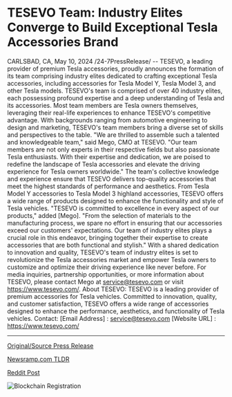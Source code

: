 # TESEVO Team: Industry Elites Converge to Build Exceptional Tesla Accessories Brand

CARLSBAD, CA, May 10, 2024 /24-7PressRelease/ -- TESEVO, a leading provider of premium Tesla accessories, proudly announces the formation of its team comprising industry elites dedicated to crafting exceptional Tesla accessories, including accessories for Tesla Model Y, Tesla Model 3, and other Tesla models.  TESEVO's team is comprised of over 40 industry elites, each possessing profound expertise and a deep understanding of Tesla and its accessories. Most team members are Tesla owners themselves, leveraging their real-life experiences to enhance TESEVO's competitive advantage. With backgrounds ranging from automotive engineering to design and marketing, TESEVO's team members bring a diverse set of skills and perspectives to the table.  "We are thrilled to assemble such a talented and knowledgeable team," said Mego, CMO at TESEVO. "Our team members are not only experts in their respective fields but also passionate Tesla enthusiasts. With their expertise and dedication, we are poised to redefine the landscape of Tesla accessories and elevate the driving experience for Tesla owners worldwide."  The team's collective knowledge and experience ensure that TESEVO delivers top-quality accessories that meet the highest standards of performance and aesthetics. From Tesla Model Y accessories to Tesla Model 3 highland accessories, TESEVO offers a wide range of products designed to enhance the functionality and style of Tesla vehicles.  "TESEVO is committed to excellence in every aspect of our products," added [Mego]. "From the selection of materials to the manufacturing process, we spare no effort in ensuring that our accessories exceed our customers' expectations. Our team of industry elites plays a crucial role in this endeavor, bringing together their expertise to create accessories that are both functional and stylish."  With a shared dedication to innovation and quality, TESEVO's team of industry elites is set to revolutionize the Tesla accessories market and empower Tesla owners to customize and optimize their driving experience like never before.  For media inquiries, partnership opportunities, or more information about TESEVO, please contact Mego at service@tesevo.com or visit https://www.tesevo.com/.  About TESEVO: TESEVO is a leading provider of premium accessories for Tesla vehicles. Committed to innovation, quality, and customer satisfaction, TESEVO offers a wide range of accessories designed to enhance the performance, aesthetics, and functionality of Tesla vehicles.  Contact: [Email Address] : service@tesevo.com [Website URL] : https://www.tesevo.com/ 

---

[Original/Source Press Release](https://newlive.24-7pressrelease.com/press-release/510767/tesevo-team-industry-elites-converge-to-build-exceptional-tesla-accessories-brand)
                    

[Newsramp.com TLDR](None) 



[Reddit Post](https://www.reddit.com/r/newsramp/comments/1cpq8tg/tesevo_announces_formation_of_industry_elite_team/) 



![Blockchain Registration](https://cdn.newsramp.app/24-7PressRelease/qrcode/245/11/glowQ37w.webp)